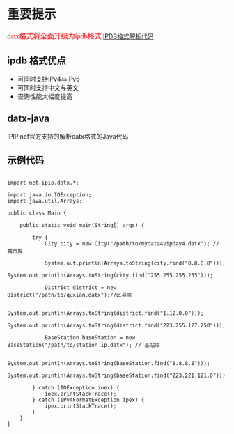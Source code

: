 # 重要提示
<font face="微软雅黑" color="red" size="3">datx格式将全面升级为ipdb格式</font> [IPDB格式解析代码](https://github.com/ipipdotnet/ipdb-php)

## ipdb 格式优点
 * 可同时支持IPv4与IPv6
 * 可同时支持中文与英文
 * 查询性能大幅度提高


## datx-java
IPIP.net官方支持的解析datx格式的Java代码

## 示例代码
<pre>
<code>
import net.ipip.datx.*;

import java.io.IOException;
import java.util.Arrays;

public class Main {

    public static void main(String[] args) {

        try {
            City city = new City("/path/to/mydata4vipday4.datx"); // 城市库

            System.out.println(Arrays.toString(city.find("8.8.8.8")));
            System.out.println(Arrays.toString(city.find("255.255.255.255")));

            District district = new District("/path/to/quxian.datx");//区县库

            System.out.println(Arrays.toString(district.find("1.12.0.0")));
            System.out.println(Arrays.toString(district.find("223.255.127.250")));

            BaseStation baseStation = new BaseStation("/path/to/station_ip.datx"); // 基站库

            System.out.println(Arrays.toString(baseStation.find("8.8.8.8")));
            System.out.println(Arrays.toString(baseStation.find("223.221.121.0")));

        } catch (IOException ioex) {
            ioex.printStackTrace();
        } catch (IPv4FormatException ipex) {
            ipex.printStackTrace();
        }
    }
}
</code>
</pre>